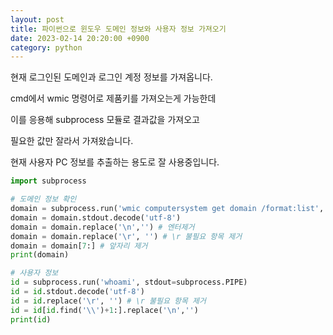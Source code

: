 ```yaml
---
layout: post
title: 파이썬으로 윈도우 도메인 정보와 사용자 정보 가져오기
date: 2023-02-14 20:20:00 +0900
category: python
---
```


현재 로그인된 도메인과 로그인 계정 정보를 가져옵니다.

cmd에서 wmic 명령어로 제품키를 가져오는게 가능한데

이를 응용해 subprocess 모듈로 결과값을 가져오고

필요한 값만 잘라서 가져왔습니다.

현재 사용자 PC 정보를 추출하는 용도로 잘 사용중입니다.

```python
import subprocess

# 도메인 정보 확인
domain = subprocess.run('wmic computersystem get domain /format:list', stdout=subprocess.PIPE)
domain = domain.stdout.decode('utf-8')
domain = domain.replace('\n','') # 엔터제거
domain = domain.replace('\r', '') # \r 불필요 항목 제거
domain = domain[7:] # 앞자리 제거
print(domain)

# 사용자 정보
id = subprocess.run('whoami', stdout=subprocess.PIPE)
id = id.stdout.decode('utf-8')
id = id.replace('\r', '') # \r 불필요 항목 제거
id = id[id.find('\\')+1:].replace('\n','')
print(id)
```
